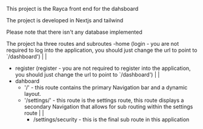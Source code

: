 This project is the Rayca front end for the dahsboard

The project is developed in Nextjs and tailwind

Please note that there isn't any database implemented 

The project ha three routes and subroutes
 -home (login - you are not required to log into the application, you should just change the url to point to `/dashboard')
 |
 |
 - register  (register - you are not required to register into the application, you should just change the url to point to `/dashboard')
 |
 |
 - dahboard
   - '/' - this route contains the primary Navigation bar and a dynamic layout.
   - '/settings/' - this route is the settings route, this route displays a secondary Navigation that allows for sub routing within the settings route
     |
     |
     - /settings/security - this is the final sub route in this application
    
      

